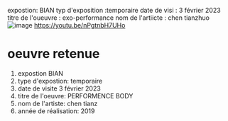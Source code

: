 expostion: BIAN 
typ d'exposition :temporaire
date  de visi : 3 février 2023
titre de l'oueuvre : exo-performance
nom de  l'artiicte : chen tianzhuo
![image](https://user-images.githubusercontent.com/124070431/220003434-9f046633-18e1-4f50-999f-d3b401153569.png)
https://youtu.be/nPgtnbH7UHo

# oeuvre retenue

1. expostion BIAN 
2. type d'expostion: temporaire
3. date de visite 3 février 2023
4. titre de l'oeuvre: PERFORMENCE BODY
5. nom de l'artiste: chen tianz
6. année de réalisation: 2019

